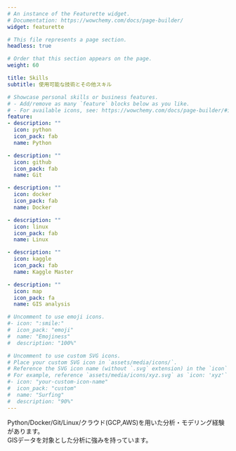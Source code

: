 ```yaml
---
# An instance of the Featurette widget.
# Documentation: https://wowchemy.com/docs/page-builder/
widget: featurette

# This file represents a page section.
headless: true

# Order that this section appears on the page.
weight: 60

title: Skills
subtitle: 使用可能な技術とその他スキル

# Showcase personal skills or business features.
# - Add/remove as many `feature` blocks below as you like.
# - For available icons, see: https://wowchemy.com/docs/page-builder/#icons
feature:
- description: ""
  icon: python
  icon_pack: fab
  name: Python

- description: ""
  icon: github
  icon_pack: fab
  name: Git

- description: ""
  icon: docker
  icon_pack: fab
  name: Docker

- description: ""
  icon: linux
  icon_pack: fab
  name: Linux

- description: ""
  icon: kaggle
  icon_pack: fab
  name: Kaggle Master

- description: ""
  icon: map
  icon_pack: fa
  name: GIS analysis

# Uncomment to use emoji icons.
#- icon: ":smile:"
#  icon_pack: "emoji"
#  name: "Emojiness"
#  description: "100%"  

# Uncomment to use custom SVG icons.
# Place your custom SVG icon in `assets/media/icons/`.
# Reference the SVG icon name (without `.svg` extension) in the `icon` field.
# For example, reference `assets/media/icons/xyz.svg` as `icon: 'xyz'`
#- icon: "your-custom-icon-name"
#  icon_pack: "custom"
#  name: "Surfing"
#  description: "90%"
---
```

Python/Docker/Git/Linux/クラウド(GCP,AWS)を用いた分析・モデリング経験があります。  
GISデータを対象とした分析に強みを持っています。
